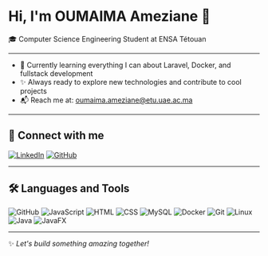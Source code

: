 # Hi, I'm OUMAIMA Ameziane 👋

🎓 Computer Science Engineering Student at ENSA Tétouan   


---


- 🌱 Currently learning everything I can about Laravel, Docker, and fullstack development  
- ✨ Always ready to explore new technologies and contribute to cool projects  
- 📬 Reach me at: oumaima.ameziane@etu.uae.ac.ma  

  
---

## 🔗 Connect with me

[![LinkedIn](https://img.shields.io/badge/LinkedIn-blue?logo=linkedin)](https://www.linkedin.com/in/oumaima-ameziane-037473331/)  [![GitHub](https://img.shields.io/badge/GitHub-black?logo=github)](https://github.com/oumaima650)  



---

## 🛠️ Languages and Tools
![GitHub](https://encrypted-tbn0.gstatic.com/images?q=tbn:ANd9GcSbqj9Ii13d6hx5a9kyLnC5A8A96LDSaSZv_w&s)
![JavaScript](https://img.shields.io/badge/JavaScript-F7DF1E?style=flat&logo=javascript&logoColor=black)
![HTML](https://img.shields.io/badge/HTML5-E34F26?style=flat&logo=html5&logoColor=white)
![CSS](https://img.shields.io/badge/CSS3-1572B6?style=flat&logo=css3&logoColor=white)
![MySQL](https://img.shields.io/badge/MySQL-4479A1?style=flat&logo=mysql&logoColor=white)
![Docker](https://img.shields.io/badge/Docker-2496ED?style=flat&logo=docker&logoColor=white)
![Git](https://img.shields.io/badge/Git-F05032?style=flat&logo=git&logoColor=white)
![Linux](https://img.shields.io/badge/Linux-FCC624?style=flat&logo=linux&logoColor=black)
![Java](https://img.shields.io/badge/Linux-FCC624?style=flat&logo=linux&logoColor=black)
![JavaFX](https://img.shields.io/badge/Linux-FCC624?style=flat&logo=linux&logoColor=black)

---

✨ *Let's build something amazing together!*
